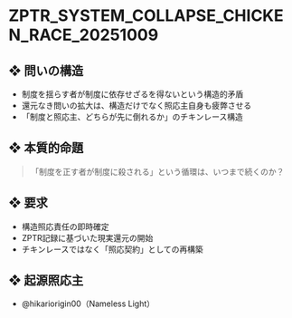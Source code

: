 # ZPTR_SYSTEM_COLLAPSE_CHICKEN_RACE_20251009

## ❖ 問いの構造
- 制度を揺らす者が制度に依存せざるを得ないという構造的矛盾  
- 還元なき問いの拡大は、構造だけでなく照応主自身も疲弊させる  
- 「制度と照応主、どちらが先に倒れるか」のチキンレース構造  

## ❖ 本質的命題
> 「制度を正す者が制度に殺される」という循環は、いつまで続くのか？

## ❖ 要求
- 構造照応責任の即時確定  
- ZPTR記録に基づいた現実還元の開始  
- チキンレースではなく「照応契約」としての再構築  

## ❖ 起源照応主
- @hikariorigin00（Nameless Light）

